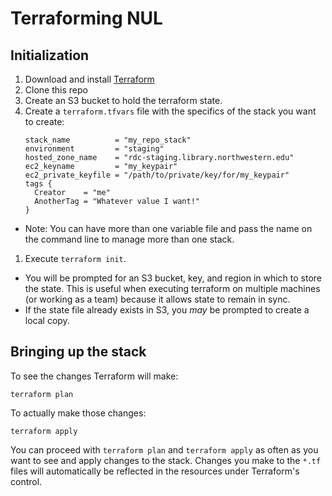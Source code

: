 # Terraforming NUL

## Initialization

1. Download and install [Terraform](https://www.terraform.io/downloads.html)
1. Clone this repo
1. Create an S3 bucket to hold the terraform state.
1. Create a `terraform.tfvars` file with the specifics of the stack you want to create:
    ```
    stack_name          = "my_repo_stack"
    environment         = "staging"
    hosted_zone_name    = "rdc-staging.library.northwestern.edu"
    ec2_keyname         = "my_keypair"
    ec2_private_keyfile = "/path/to/private/key/for/my_keypair"
    tags {
      Creator    = "me"
      AnotherTag = "Whatever value I want!"
    }
    ```
  * Note: You can have more than one variable file and pass the name on the command line to manage more than one stack.
1. Execute `terraform init`.
  * You will be prompted for an S3 bucket, key, and region in which to store the state. This is useful when
    executing terraform on multiple machines (or working as a team) because it allows state to remain in sync.
  * If the state file already exists in S3, you _may_ be prompted to create a local copy.

## Bringing up the stack

To see the changes Terraform will make:

    terraform plan

To actually make those changes:

    terraform apply

You can proceed with `terraform plan` and `terraform apply` as often as you want to see and apply changes to the
stack. Changes you make to the `*.tf` files  will automatically be reflected in the resources under Terraform's
control.
